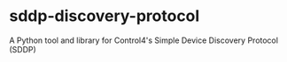# sddp-discovery-protocol
A Python tool and library for Control4's Simple Device Discovery Protocol (SDDP)
